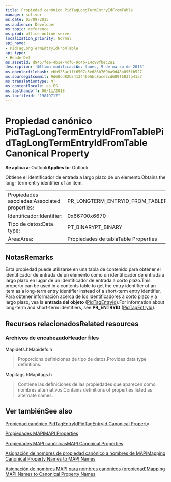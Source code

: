 ```yaml
---
title: Propiedad canónico PidTagLongTermEntryIdFromTable
manager: soliver
ms.date: 03/09/2015
ms.audience: Developer
ms.topic: reference
ms.prod: office-online-server
localization_priority: Normal
api_name:
- PidTagLongTermEntryIdFromTable
api_type:
- HeaderDef
ms.assetid: d9457fea-4b1e-4cf6-9c4b-14c98fbec2a1
description: '�ltima modificaci�n: lunes, 9 de marzo de 2015'
ms.openlocfilehash: ebb925ac1ff6507a5e686b769ba9d48b095fb527
ms.sourcegitcommit: 9d60cd82b5413446e5bc8ace2cd689f683fb41a7
ms.translationtype: MT
ms.contentlocale: es-ES
ms.lasthandoff: 06/11/2018
ms.locfileid: "19819717"
---
```

# <a name="pidtaglongtermentryidfromtable-canonical-property"></a><span data-ttu-id="12f0b-103">Propiedad canónico PidTagLongTermEntryIdFromTable</span><span class="sxs-lookup"><span data-stu-id="12f0b-103">PidTagLongTermEntryIdFromTable Canonical Property</span></span>

  
  
<span data-ttu-id="12f0b-104">**Se aplica a**: Outlook</span><span class="sxs-lookup"><span data-stu-id="12f0b-104">**Applies to**: Outlook</span></span> 
  
<span data-ttu-id="12f0b-105">Obtiene el identificador de entrada a largo plazo de un elemento.</span><span class="sxs-lookup"><span data-stu-id="12f0b-105">Obtains the long- term entry identifier of an item.</span></span>
  
|||
|:-----|:-----|
|<span data-ttu-id="12f0b-106">Propiedades asociadas:</span><span class="sxs-lookup"><span data-stu-id="12f0b-106">Associated properties:</span></span>  <br/> |<span data-ttu-id="12f0b-107">PR_LONGTERM_ENTRYID_FROM_TABLE</span><span class="sxs-lookup"><span data-stu-id="12f0b-107">PR_LONGTERM_ENTRYID_FROM_TABLE</span></span>  <br/> |
|<span data-ttu-id="12f0b-108">Identificador:</span><span class="sxs-lookup"><span data-stu-id="12f0b-108">Identifier:</span></span>  <br/> |<span data-ttu-id="12f0b-109">0x6670</span><span class="sxs-lookup"><span data-stu-id="12f0b-109">0x6670</span></span>  <br/> |
|<span data-ttu-id="12f0b-110">Tipo de datos:</span><span class="sxs-lookup"><span data-stu-id="12f0b-110">Data type:</span></span>  <br/> |<span data-ttu-id="12f0b-111">PT_BINARY</span><span class="sxs-lookup"><span data-stu-id="12f0b-111">PT_BINARY</span></span>  <br/> |
|<span data-ttu-id="12f0b-112">Área:</span><span class="sxs-lookup"><span data-stu-id="12f0b-112">Area:</span></span>  <br/> |<span data-ttu-id="12f0b-113">Propiedades de tabla</span><span class="sxs-lookup"><span data-stu-id="12f0b-113">Table Properties</span></span>  <br/> |
   
## <a name="remarks"></a><span data-ttu-id="12f0b-114">Notas</span><span class="sxs-lookup"><span data-stu-id="12f0b-114">Remarks</span></span>

<span data-ttu-id="12f0b-115">Esta propiedad puede utilizarse en una tabla de contenido para obtener el identificador de entrada de un elemento como un identificador de entrada a largo plazo en lugar de un identificador de entrada a corto plazo.</span><span class="sxs-lookup"><span data-stu-id="12f0b-115">This property can be used in a contents table to get the entry identifier of an item as a long-term entry identifier instead of a short-term entry identifier.</span></span> <span data-ttu-id="12f0b-116">Para obtener información acerca de los identificadores a corto plazo y a largo plazo, vea la **entrada del objeto** ([PidTagEntryId](pidtagentryid-canonical-property.md)).</span><span class="sxs-lookup"><span data-stu-id="12f0b-116">For information about long-term and short-term identifiers, see **PR_ENTRYID** ([PidTagEntryId](pidtagentryid-canonical-property.md)).</span></span>
  
## <a name="related-resources"></a><span data-ttu-id="12f0b-117">Recursos relacionados</span><span class="sxs-lookup"><span data-stu-id="12f0b-117">Related resources</span></span>

### <a name="header-files"></a><span data-ttu-id="12f0b-118">Archivos de encabezado</span><span class="sxs-lookup"><span data-stu-id="12f0b-118">Header files</span></span>

<span data-ttu-id="12f0b-119">Mapidefs.h</span><span class="sxs-lookup"><span data-stu-id="12f0b-119">Mapidefs.h</span></span>
  
> <span data-ttu-id="12f0b-120">Proporciona definiciones de tipo de datos.</span><span class="sxs-lookup"><span data-stu-id="12f0b-120">Provides data type definitions.</span></span>
    
<span data-ttu-id="12f0b-121">Mapitags.h</span><span class="sxs-lookup"><span data-stu-id="12f0b-121">Mapitags.h</span></span>
  
> <span data-ttu-id="12f0b-122">Contiene las definiciones de las propiedades que aparecen como nombres alternativos.</span><span class="sxs-lookup"><span data-stu-id="12f0b-122">Contains definitions of properties listed as alternate names.</span></span>
    
## <a name="see-also"></a><span data-ttu-id="12f0b-123">Ver también</span><span class="sxs-lookup"><span data-stu-id="12f0b-123">See also</span></span>



[<span data-ttu-id="12f0b-124">Propiedad canónico PidTagEntryId</span><span class="sxs-lookup"><span data-stu-id="12f0b-124">PidTagEntryId Canonical Property</span></span>](pidtagentryid-canonical-property.md)


[<span data-ttu-id="12f0b-125">Propiedades MAPI</span><span class="sxs-lookup"><span data-stu-id="12f0b-125">MAPI Properties</span></span>](mapi-properties.md)
  
[<span data-ttu-id="12f0b-126">Propiedades MAPI canónicas</span><span class="sxs-lookup"><span data-stu-id="12f0b-126">MAPI Canonical Properties</span></span>](mapi-canonical-properties.md)
  
[<span data-ttu-id="12f0b-127">Asignación de nombres de propiedad canónico a nombres de MAPI</span><span class="sxs-lookup"><span data-stu-id="12f0b-127">Mapping Canonical Property Names to MAPI Names</span></span>](mapping-canonical-property-names-to-mapi-names.md)
  
[<span data-ttu-id="12f0b-128">Asignación de nombres MAPI para nombres canónicos (propiedad)</span><span class="sxs-lookup"><span data-stu-id="12f0b-128">Mapping MAPI Names to Canonical Property Names</span></span>](mapping-mapi-names-to-canonical-property-names.md)

